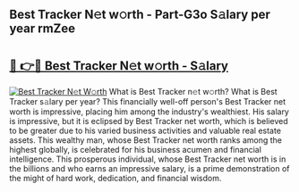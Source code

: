 ## Best Tracker N𝚎t w𝚘rth - Part-G3o S𝚊lary per year rmZee

# <h2><a href="http://gc3k07.nevu.top/?p=Best+Tracker">🔗 👉🔴 Best Tracker N𝚎t w𝚘rth - S𝚊lary</a></h2>

[![Best Tracker N𝚎t W𝚘rth](https://i.imgur.com/Oavwk0R.jpeg)](http://gc3k07.nevu.top/?p=Best+Tracker)
What is Best Tracker n𝚎t w𝚘rth? What is Best Tracker s𝚊lary per year?
This financially well-off person's Best Tracker net worth is impressive, placing him among the industry's wealthiest. His salary is impressive, but it is eclipsed by Best Tracker net worth, which is believed to be greater due to his varied business activities and valuable real estate assets. This wealthy man, whose Best Tracker net worth ranks among the highest globally, is celebrated for his business acumen and financial intelligence. This prosperous individual, whose Best Tracker net worth is in the billions and who earns an impressive salary, is a prime demonstration of the might of hard work, dedication, and financial wisdom.
